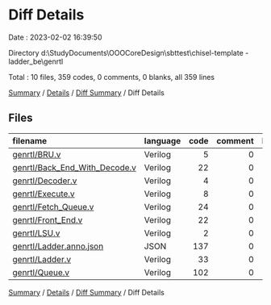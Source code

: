# Diff Details

Date : 2023-02-02 16:39:50

Directory d:\\StudyDocuments\\OOOCoreDesign\\sbttest\\chisel-template - ladder_be\\genrtl

Total : 10 files,  359 codes, 0 comments, 0 blanks, all 359 lines

[Summary](results.md) / [Details](details.md) / [Diff Summary](diff.md) / Diff Details

## Files
| filename | language | code | comment | blank | total |
| :--- | :--- | ---: | ---: | ---: | ---: |
| [genrtl/BRU.v](/genrtl/BRU.v) | Verilog | 5 | 0 | 0 | 5 |
| [genrtl/Back_End_With_Decode.v](/genrtl/Back_End_With_Decode.v) | Verilog | 22 | 0 | 0 | 22 |
| [genrtl/Decoder.v](/genrtl/Decoder.v) | Verilog | 4 | 0 | 0 | 4 |
| [genrtl/Execute.v](/genrtl/Execute.v) | Verilog | 8 | 0 | 0 | 8 |
| [genrtl/Fetch_Queue.v](/genrtl/Fetch_Queue.v) | Verilog | 24 | 0 | 0 | 24 |
| [genrtl/Front_End.v](/genrtl/Front_End.v) | Verilog | 22 | 0 | 0 | 22 |
| [genrtl/LSU.v](/genrtl/LSU.v) | Verilog | 2 | 0 | 0 | 2 |
| [genrtl/Ladder.anno.json](/genrtl/Ladder.anno.json) | JSON | 137 | 0 | 0 | 137 |
| [genrtl/Ladder.v](/genrtl/Ladder.v) | Verilog | 33 | 0 | 0 | 33 |
| [genrtl/Queue.v](/genrtl/Queue.v) | Verilog | 102 | 0 | 0 | 102 |

[Summary](results.md) / [Details](details.md) / [Diff Summary](diff.md) / Diff Details